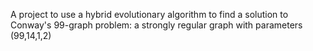 A project to use a hybrid evolutionary algorithm to find a solution to Conway's 99-graph problem: a strongly regular graph with parameters (99,14,1,2)
